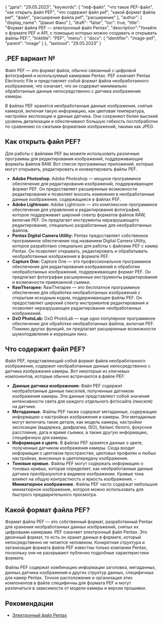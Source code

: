 {
"дата": "29.05.2023",
  "keywords": [
"пеф-файл",
"что такое PEF-файл",
"как открыть файл PEF",
"что содержит файл pef",
"какой формат файла pef",
"файл",
"расширение файла pef",
"расширение"
],
  "author": {
"display_name": "Шакил Фаиз"
},
"draft": "false",
"toc": true,
"title": "Формат файла PEF — электронный файл Pentax",
  "description":"Узнайте о формате PEF и API, с помощью которых можно создавать и открывать файлы PEF.",
"linktitle": "PEF",
  "menu": {
    "docs": {
      "identifier": "image-pef",
"parent": "image"
}
},
"lastmod": "29.05.2023"
}

## .PEF вариант №

Файл PEF — это формат файла, обычно связанный с цифровой фотографией и используемый камерами Pentax. PEF означает Pentax Electronic File и представляет собой формат файла необработанного изображения, что означает, что он содержит минимально обработанные данные непосредственно с датчика изображения камеры.

В файлах PEF хранятся необработанные данные изображения, снятые камерой, включая такую информацию, как цветовая температура, настройки экспозиции и данные датчика. Они сохраняют более высокий уровень детализации и обеспечивают большую гибкость постобработки по сравнению со сжатыми форматами изображений, такими как JPEG.

## Как открыть файл PEF?

Для работы с файлами PEF вы можете использовать различные программы для редактирования изображений, поддерживающие форматы файлов RAW. Вот список программных приложений, которые могут открывать, редактировать и конвертировать файлы PEF.

- **Adobe Photoshop**: Adobe Photoshop — мощное программное обеспечение для редактирования изображений, поддерживающее формат PEF. Он предоставляет расширенные возможности редактирования и позволяет вносить изменения в необработанные данные изображения, содержащиеся в файлах PEF.
- **Adobe Lightroom:** Adobe Lightroom — это комплексное программное обеспечение для управления и редактирования фотографий, которое поддерживает широкий спектр форматов файлов RAW, включая PEF. Он предлагает инструменты неразрушающего редактирования, специально разработанные для необработанных файлов.
- **Pentax Digital Camera Utility:** Pentax предоставляет собственное программное обеспечение под названием Digital Camera Utility, которое разработано специально для работы с файлами PEF с камер Pentax. Он позволяет открывать, редактировать и обрабатывать необработанные изображения в формате PEF.
- **Capture One:** Capture One — это профессиональное программное обеспечение для редактирования изображений и обработки необработанных изображений, поддерживающее формат PEF. Он предлагает фотографам расширенные инструменты редактирования и возможности привязанной съемки.
- **RawTherapee:** RawTherapee — это бесплатное программное обеспечение для обработки необработанных изображений с открытым исходным кодом, поддерживающее файлы PEF. Он предоставляет широкий спектр инструментов редактирования и позволяет неразрушающее редактирование необработанных изображений.
- **DxO PhotoLab:** DxO PhotoLab — еще одно популярное программное обеспечение для обработки необработанных файлов, включая PEF. Помимо других функций, он предлагает расширенные возможности шумоподавления и коррекции линз.

## Что содержит файл PEF?

Файл PEF, представляющий собой формат файла необработанного изображения, содержит необработанные данные непосредственно с датчика изображения камеры. Вот некоторые из ключевых компонентов, которые обычно встречаются в файле PEF:

- **Данные датчика изображения:** Файл PEF содержит необработанные данные пикселей, полученные датчиком изображения камеры. Эти данные представляют собой значения интенсивности света для каждого отдельного фотосайта (пикселя) на датчике.
- **Метаданные.** Файлы PEF также содержат метаданные, содержащие информацию о настройках изображения и камеры. Эти метаданные могут включать такие детали, как модель камеры, настройки экспозиции (выдержка, диафрагма, ISO), баланс белого, фокусное расстояние, дата и время съемки, а также другую информацию, специфичную для камеры.
- **Информация о цвете.** В файлах PEF хранятся данные о цвете, полученные датчиком изображения камеры. Сюда входит информация о цветовом пространстве, цветовых профилях и любых настройках, внесенных в цветопередачу изображения.
- **Тоновые кривые.** Файлы PEF могут содержать информацию о тоновых кривых, которая определяет, как необработанные данные датчика преобразуются в видимое изображение. Кривые тона влияют на общую контрастность и яркость изображения.
– **Миниатюрное изображение.** Файлы PEF часто содержат небольшое миниатюрное изображение, которое можно использовать для быстрого предварительного просмотра.

## Какой формат файла PEF?

Формат файла PEF — это собственный формат, разработанный Pentax для хранения необработанных данных изображений, снятых их цифровыми камерами. PEF означает электронный файл Pentax. Это двоичный формат, то есть он хранит данные в формате, который непосредственно не читается человеком. Конкретная структура и организация формата файла PEF известны только компании Pentax, поскольку они не раскрывают публично подробные характеристики формата.

Файлы PEF содержат комбинацию информации заголовка, метаданных, данных датчика изображения и других структур данных, специфичных для камер Pentax. Точное расположение и организация этих компонентов в файле специфичны для формата PEF и могут различаться в зависимости от модели камеры и версии прошивки.

## Рекомендации
* [Электронный файл Pentax](https://www.wikidata.org/wiki/Q3964876)

